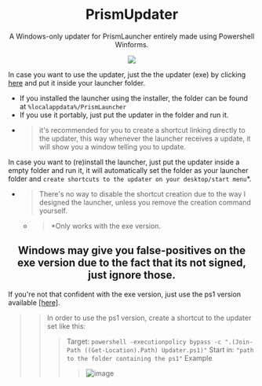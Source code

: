 <h1 align="center">PrismUpdater</h2>
<p align="center">A Windows-only updater for PrismLauncher entirely made using Powershell Winforms.</p>

<p align="center"><img src="https://user-images.githubusercontent.com/17398632/209416690-9f2ec2d0-e894-46ef-b987-4849e186cde0.png"></p>

In case you want to use the updater, just the the updater (exe) by clicking [here](https://github.com/Hexality/PrismLauncherUpdater/releases/latest/download/Updater.exe) and put it inside your launcher folder.
- If you installed the launcher using the installer, the folder can be found at `%localappdata%/PrismLauncher`
- If you use it portably, just put the updater in the folder and run it.
- > it's recommended for you to create a shortcut linking directly to the updater, this way whenever the launcher receives a update, it will show you a window telling you to update.


In case you want to (re)install the launcher, just put the updater inside a empty folder and run it, it will automatically set the folder as your launcher folder and `create shortcuts to the updater on your desktop/start menu`*.
- > There's no way to disable the shortcut creation due to the way I designed the launcher, unless you remove the creation command yourself.
  - > *Only works with the exe version.

<h2 align="center">Windows may give you false-positives on the exe version due to the fact that its not signed, just ignore those.</h2>
<p>If you're not that confident with the exe version, just use the ps1 version available <a href="https://github.com/Hexality/PrismLauncherUpdater/releases/latest/download/Updater.ps1">[here]</a>.</p>

>> In order to use the ps1 version, create a shortcut to the updater set like this:
>>> Target: `powershell -executionpolicy bypass -c ".(Join-Path ((Get-Location).Path) Updater.ps1)"`
>>> Start in: `"path to the folder containing the ps1"`
>>> Example
>>>> ![image](https://user-images.githubusercontent.com/17398632/209416605-c0d1c645-fa57-4491-bde7-f07cce180113.png)
